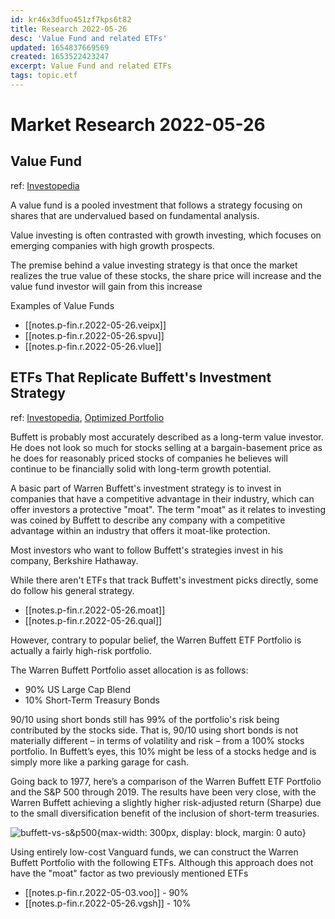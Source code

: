 ```yaml
---
id: kr46x3dfuo451zf7kps6t82
title: Research 2022-05-26
desc: 'Value Fund and related ETFs'
updated: 1654837669569
created: 1653522423247
excerpt: Value Fund and related ETFs
tags: topic.etf
---
```

# Market Research 2022-05-26

## Value Fund

ref: [Investopedia](https://www.investopedia.com/terms/v/valuefund.asp)

A value fund is a pooled investment that follows a strategy focusing on shares that are undervalued based on fundamental analysis.

Value investing is often contrasted with growth investing, which focuses on emerging companies with high growth prospects.

The premise behind a value investing strategy is that once the market realizes the true value of these stocks, the share price will increase and the value fund investor will gain from this increase

Examples of Value Funds
- [[notes.p-fin.r.2022-05-26.veipx]]
- [[notes.p-fin.r.2022-05-26.spvu]]
- [[notes.p-fin.r.2022-05-26.vlue]]

## ETFs That Replicate Buffett's Investment Strategy

ref: [Investopedia](https://www.investopedia.com/articles/investing/021916/3-etfs-replicate-buffets-investment-strategy-moat-xlf.asp), [Optimized Portfolio](https://www.optimizedportfolio.com/warren-buffett-portfolio/)

Buffett is probably most accurately described as a long-term value investor. He does not look so much for stocks selling at a bargain-basement price as he does for reasonably priced stocks of companies he believes will continue to be financially solid with long-term growth potential.

A basic part of Warren Buffett's investment strategy is to invest in companies that have a competitive advantage in their industry, which can offer investors a protective "moat". The term "moat" as it relates to investing was coined by Buffett to describe any company with a competitive advantage within an industry that offers it moat-like protection.

Most investors who want to follow Buffett's strategies invest in his company, Berkshire Hathaway.

While there aren't ETFs that track Buffett's investment picks directly, some do follow his general strategy.
- [[notes.p-fin.r.2022-05-26.moat]]
- [[notes.p-fin.r.2022-05-26.qual]]

However, contrary to popular belief, the Warren Buffett ETF Portfolio is actually a fairly high-risk portfolio.

The Warren Buffett Portfolio asset allocation is as follows:
- 90% US Large Cap Blend
- 10% Short-Term Treasury Bonds

90/10 using short bonds still has 99% of the portfolio's risk being contributed by the stocks side. That is, 90/10 using short bonds is not materially different – in terms of volatility and risk – from a 100% stocks portfolio. In Buffett’s eyes, this 10% might be less of a stocks hedge and is simply more like a parking garage for cash.

Going back to 1977, here’s a comparison of the Warren Buffett ETF Portfolio and the S&P 500 through 2019. The results have been very close, with the Warren Buffett achieving a slightly higher risk-adjusted return (Sharpe) due to the small diversification benefit of the inclusion of short-term treasuries.

![buffett-vs-s&p500](https://www.optimizedportfolio.com/wp-content/uploads/2020/11/warren-buffett-portfolio-performance-vs-sp-500-1536x967.png?ezimgfmt=ng:webp/ngcb1){max-width: 300px, display: block, margin: 0 auto}

Using entirely low-cost Vanguard funds, we can construct the Warren Buffett Portfolio with the following ETFs. Although this approach does not have the "moat" factor as two previously mentioned ETFs
- [[notes.p-fin.r.2022-05-03.voo]] - 90%
- [[notes.p-fin.r.2022-05-26.vgsh]] - 10%
